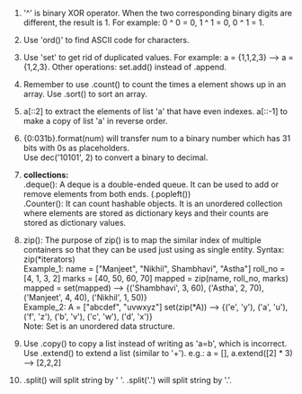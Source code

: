 1. '^' is binary XOR operator. When the two corresponding binary digits are different, the result is 1. For example: 0 ^ 0 = 0, 1 ^ 1 = 0, 0 ^ 1 = 1.

2. Use 'ord()' to find ASCII code for characters.

3. Use 'set' to get rid of duplicated values. For example: a = {1,1,2,3} --> a = {1,2,3}. Other operations: set.add() instead of .append.

4. Remember to use .count() to count the times a element shows up in an array. Use .sort() to sort an array.

5. a[::2] to extract the elements of list 'a' that have even indexes. a[::-1] to make a copy of list 'a' in reverse order.

6. {0:031b}.format(num) will transfer num to a binary number which has 31 bits with 0s as placeholders.  
Use dec('10101', 2) to convert a binary to decimal.

7. **collections:**  
.deque(): A deque is a double-ended queue. It can be used to add or remove elements from both ends. (.popleft())  
.Counter(): It can count hashable objects. It is an unordered collection where elements are stored as dictionary keys and their counts are stored as dictionary values.


8. zip(): The purpose of zip() is to map the similar index of multiple containers so that they can be used just using as single entity.  Syntax: zip(*iterators)  
Example_1: name = ["Manjeet", "Nikhil", Shambhavi", "Astha"]  roll_no = [4, 1, 3, 2]  marks = [40, 50, 60, 70]  mapped = zip(name, roll_no, marks)  mapped = set(mapped)  --> {('Shambhavi', 3, 60), ('Astha', 2, 70), ('Manjeet', 4, 40), ('Nikhil', 1, 50)}  
Example_2: A = ["abcdef", "uvwxyz"] set(zip(*A)) --> {('e', 'y'), ('a', 'u'), ('f', 'z'), ('b', 'v'), ('c', 'w'), ('d', 'x')}  
Note: Set is an unordered data structure.

9. Use .copy() to copy a list instead of writing as 'a=b', which is incorrect. Use .extend() to extend a list (similar to '+'). e.g.: a = [], a.extend([2] * 3) --> [2,2,2]

10. .split() will split string by ' '. .split('.') will split string by '.'.
